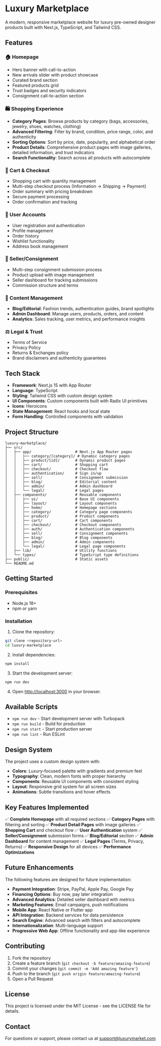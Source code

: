 # Luxury Marketplace

A modern, responsive marketplace website for luxury pre-owned designer products built with Next.js, TypeScript, and Tailwind CSS.

## Features

### 🏠 Homepage
- Hero banner with call-to-action
- New arrivals slider with product showcase
- Curated brand section
- Featured products grid
- Trust badges and security indicators
- Consignment call-to-action section

### 🛍️ Shopping Experience
- **Category Pages**: Browse products by category (bags, accessories, jewelry, shoes, watches, clothing)
- **Advanced Filtering**: Filter by brand, condition, price range, color, and authenticity
- **Sorting Options**: Sort by price, date, popularity, and alphabetical order
- **Product Details**: Comprehensive product pages with image galleries, detailed information, and trust indicators
- **Search Functionality**: Search across all products with autocomplete

### 🛒 Cart & Checkout
- Shopping cart with quantity management
- Multi-step checkout process (Information → Shipping → Payment)
- Order summary with pricing breakdown
- Secure payment processing
- Order confirmation and tracking

### 👤 User Accounts
- User registration and authentication
- Profile management
- Order history
- Wishlist functionality
- Address book management

### 🏪 Seller/Consignment
- Multi-step consignment submission process
- Product upload with image management
- Seller dashboard for tracking submissions
- Commission structure and terms

### 📝 Content Management
- **Blog/Editorial**: Fashion trends, authentication guides, brand spotlights
- **Admin Dashboard**: Manage users, products, orders, and content
- **Analytics**: Sales tracking, user metrics, and performance insights

### ⚖️ Legal & Trust
- Terms of Service
- Privacy Policy
- Returns & Exchanges policy
- Brand disclaimers and authenticity guarantees

## Tech Stack

- **Framework**: Next.js 15 with App Router
- **Language**: TypeScript
- **Styling**: Tailwind CSS with custom design system
- **UI Components**: Custom components built with Radix UI primitives
- **Icons**: Heroicons
- **State Management**: React hooks and local state
- **Form Handling**: Controlled components with validation

## Project Structure

```
luxury-marketplace/
├── src/
│   ├── app/                    # Next.js App Router pages
│   │   ├── category/[category]/ # Dynamic category pages
│   │   ├── product/[id]/       # Dynamic product pages
│   │   ├── cart/               # Shopping cart
│   │   ├── checkout/           # Checkout flow
│   │   ├── authentication/     # Sign in/up
│   │   ├── sell/               # Consignment submission
│   │   ├── blog/               # Editorial content
│   │   ├── admin/              # Admin dashboard
│   │   └── legal/              # Legal pages
│   ├── components/             # Reusable components
│   │   ├── ui/                 # Base UI components
│   │   ├── layout/             # Layout components
│   │   ├── home/               # Homepage sections
│   │   ├── category/           # Category page components
│   │   ├── product/            # Product components
│   │   ├── cart/               # Cart components
│   │   ├── checkout/           # Checkout components
│   │   ├── auth/               # Authentication components
│   │   ├── sell/               # Consignment components
│   │   ├── blog/               # Blog components
│   │   ├── admin/              # Admin components
│   │   └── legal/              # Legal page components
│   ├── lib/                    # Utility functions
│   └── types/                  # TypeScript type definitions
├── public/                     # Static assets
└── README.md
```

## Getting Started

### Prerequisites
- Node.js 18+ 
- npm or yarn

### Installation

1. Clone the repository:
```bash
git clone <repository-url>
cd luxury-marketplace
```

2. Install dependencies:
```bash
npm install
```

3. Start the development server:
```bash
npm run dev
```

4. Open [http://localhost:3000](http://localhost:3000) in your browser.

## Available Scripts

- `npm run dev` - Start development server with Turbopack
- `npm run build` - Build for production
- `npm run start` - Start production server
- `npm run lint` - Run ESLint

## Design System

The project uses a custom design system with:

- **Colors**: Luxury-focused palette with gradients and premium feel
- **Typography**: Clean, modern fonts with proper hierarchy
- **Components**: Reusable UI components with consistent styling
- **Layout**: Responsive grid system for all screen sizes
- **Animations**: Subtle transitions and hover effects

## Key Features Implemented

✅ **Complete Homepage** with all required sections
✅ **Category Pages** with filtering and sorting
✅ **Product Detail Pages** with image galleries
✅ **Shopping Cart** and checkout flow
✅ **User Authentication** system
✅ **Seller/Consignment** submission forms
✅ **Blog/Editorial** section
✅ **Admin Dashboard** for content management
✅ **Legal Pages** (Terms, Privacy, Returns)
✅ **Responsive Design** for all devices
✅ **Performance Optimizations**

## Future Enhancements

The following features are designed for future implementation:

- **Payment Integration**: Stripe, PayPal, Apple Pay, Google Pay
- **Financing Options**: Buy now, pay later integration
- **Advanced Analytics**: Detailed seller dashboard with metrics
- **Marketing Features**: Email campaigns, push notifications
- **Mobile App**: React Native or Flutter app
- **API Integration**: Backend services for data persistence
- **Search Engine**: Advanced search with filters and autocomplete
- **Internationalization**: Multi-language support
- **Progressive Web App**: Offline functionality and app-like experience

## Contributing

1. Fork the repository
2. Create a feature branch (`git checkout -b feature/amazing-feature`)
3. Commit your changes (`git commit -m 'Add amazing feature'`)
4. Push to the branch (`git push origin feature/amazing-feature`)
5. Open a Pull Request

## License

This project is licensed under the MIT License - see the LICENSE file for details.

## Contact

For questions or support, please contact us at support@luxurymarket.com